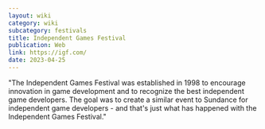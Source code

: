 ```yaml
---
layout: wiki
category: wiki
subcategory: festivals
title: Independent Games Festival
publication: Web
link: https://igf.com/
date: 2023-04-25
---
```


"The Independent Games Festival was established in 1998 to encourage innovation in game development and to recognize the best independent game developers. The goal was to create a similar event to Sundance for independent game developers - and that's just what has happened with the Independent Games Festival."
